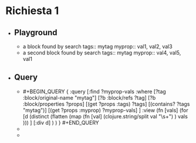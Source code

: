 # Richiesta 1
- ## Playground
	- a block found by search
	  tags:: mytag
	  myprop:: val1, val2, val3
	- a second block found by search
	  tags:: mytag
	  myprop:: val4, val5, val1
- ## Query
	- #+BEGIN_QUERY
	  {
	   :query [:find ?myprop-vals
	     :where
	       [?tag :block/original-name "mytag"]
	       [?b :block/refs ?tag]
	       [?b :block/properties ?props]
	       [(get ?props :tags) ?tags]
	       [(contains? ?tags "mytag")]
	       [(get ?props :myprop) ?myprop-vals]
	   ]
	   :view (fn [vals]
	     (for
	       [d
	         (distinct (flatten (map
	           (fn [val]
	             (clojure.string/split val "\\s+")
	           )
	           vals
	         )))
	       ]
	       [:div d]
	     )
	   )
	  }
	  #+END_QUERY
	-
	-